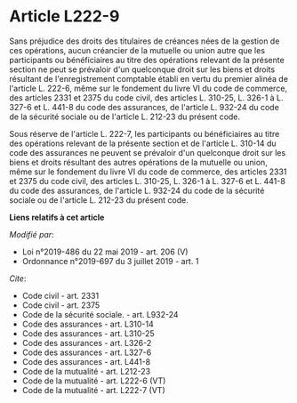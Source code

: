 # Article L222-9

Sans préjudice des droits des titulaires de créances nées de la gestion de ces opérations, aucun créancier de la mutuelle ou
union autre que les participants ou bénéficiaires au titre des opérations relevant de la présente section ne peut se
prévaloir d'un quelconque droit sur les biens et droits résultant de l'enregistrement comptable établi en vertu du premier
alinéa de l'article L. 222-6, même sur le fondement du livre VI du code de commerce, des articles 2331 et 2375 du code civil,
des articles L. 310-25, L. 326-1 à L. 327-6 et L. 441-8 du code des assurances, de l'article L. 932-24 du code de la sécurité
sociale ou de l'article L. 212-23 du présent code. 

Sous réserve de l'article L. 222-7, les participants ou bénéficiaires au titre des opérations relevant de la présente section
et de l'article L. 310-14 du code des assurances ne peuvent se prévaloir d'un quelconque droit sur les biens et droits
résultant des autres opérations de la mutuelle ou union, même sur le fondement du livre VI du code de commerce, des articles
2331 et 2375 du code civil, des articles L. 310-25, L. 326-1 à L. 327-6 et L. 441-8 du code des assurances, de l'article L.
932-24 du code de la sécurité sociale ou de l'article L. 212-23 du présent code.

**Liens relatifs à cet article**

_Modifié par_:

  - Loi n°2019-486 du 22 mai 2019 - art. 206 (V)
  - Ordonnance n°2019-697 du 3 juillet 2019 - art. 1

_Cite_:

  - Code civil - art. 2331
  - Code civil - art. 2375
  - Code de la sécurité sociale. - art. L932-24
  - Code des assurances - art. L310-14
  - Code des assurances - art. L310-25
  - Code des assurances - art. L326-2
  - Code des assurances - art. L327-6
  - Code des assurances - art. L441-8
  - Code de la mutualité - art. L212-23
  - Code de la mutualité - art. L222-6 (VT)
  - Code de la mutualité - art. L222-7 (VT)
